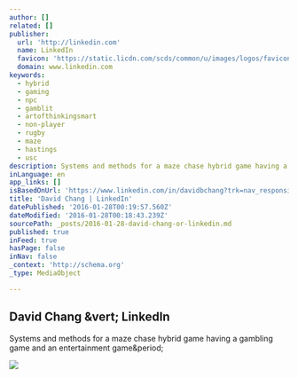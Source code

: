 ```yaml
---
author: []
related: []
publisher:
  url: 'http://linkedin.com'
  name: LinkedIn
  favicon: 'https://static.licdn.com/scds/common/u/images/logos/favicons/v1/favicon.ico'
  domain: www.linkedin.com
keywords:
  - hybrid
  - gaming
  - npc
  - gamblit
  - artofthinkingsmart
  - non-player
  - rugby
  - maze
  - hastings
  - usc
description: Systems and methods for a maze chase hybrid game having a gambling game and an entertainment game.
inLanguage: en
app_links: []
isBasedOnUrl: 'https://www.linkedin.com/in/davidbchang?trk=nav_responsive_tab_profile'
title: 'David Chang | LinkedIn'
datePublished: '2016-01-28T00:19:57.560Z'
dateModified: '2016-01-28T00:18:43.239Z'
sourcePath: _posts/2016-01-28-david-chang-or-linkedin.md
published: true
inFeed: true
hasPage: false
inNav: false
_context: 'http://schema.org'
_type: MediaObject

---
```

<article style=""><h1>David Chang &amp;vert; LinkedIn</h1><p>Systems and methods for a maze chase hybrid game having a gambling game and an entertainment game&amp;period;</p><img src="https://media.licdn.com/mpr/mpr/shrinknp_200_200/p/1/000/100/3a6/0ed980a.jpg" /></article>